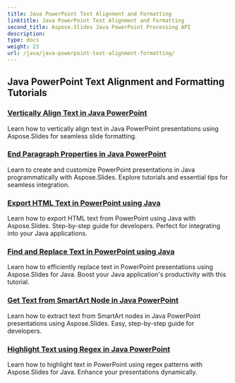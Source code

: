 ```yaml
---
title: Java PowerPoint Text Alignment and Formatting
linktitle: Java PowerPoint Text Alignment and Formatting
second_title: Aspose.Slides Java PowerPoint Processing API
description: 
type: docs
weight: 23
url: /java/java-powerpoint-text-alignment-formatting/
---
```


## Java PowerPoint Text Alignment and Formatting Tutorials
### [Vertically Align Text in Java PowerPoint](./vertically-align-text-java-powerpoint/)
Learn how to vertically align text in Java PowerPoint presentations using Aspose.Slides for seamless slide formatting.
### [End Paragraph Properties in Java PowerPoint](./end-paragraph-properties-java-powerpoint/)
Learn to create and customize PowerPoint presentations in Java programmatically with Aspose.Slides. Explore tutorials and essential tips for seamless integration.
### [Export HTML Text in PowerPoint using Java](./export-html-text-powerpoint-java/)
Learn how to export HTML text from PowerPoint using Java with Aspose.Slides. Step-by-step guide for developers. Perfect for integrating into your Java applications.
### [Find and Replace Text in PowerPoint using Java](./find-and-replace-text-powerpoint-java/)
Learn how to efficiently replace text in PowerPoint presentations using Aspose.Slides for Java. Boost your Java application's productivity with this tutorial.
### [Get Text from SmartArt Node in Java PowerPoint](./get-text-from-smartart-node-java-powerpoint/)
Learn how to extract text from SmartArt nodes in Java PowerPoint presentations using Aspose.Slides. Easy, step-by-step guide for developers.
### [Highlight Text using Regex in Java PowerPoint](./highlight-text-using-regex-java-powerpoint/)
Learn how to highlight text in PowerPoint using regex patterns with Aspose.Slides for Java. Enhance your presentations dynamically.